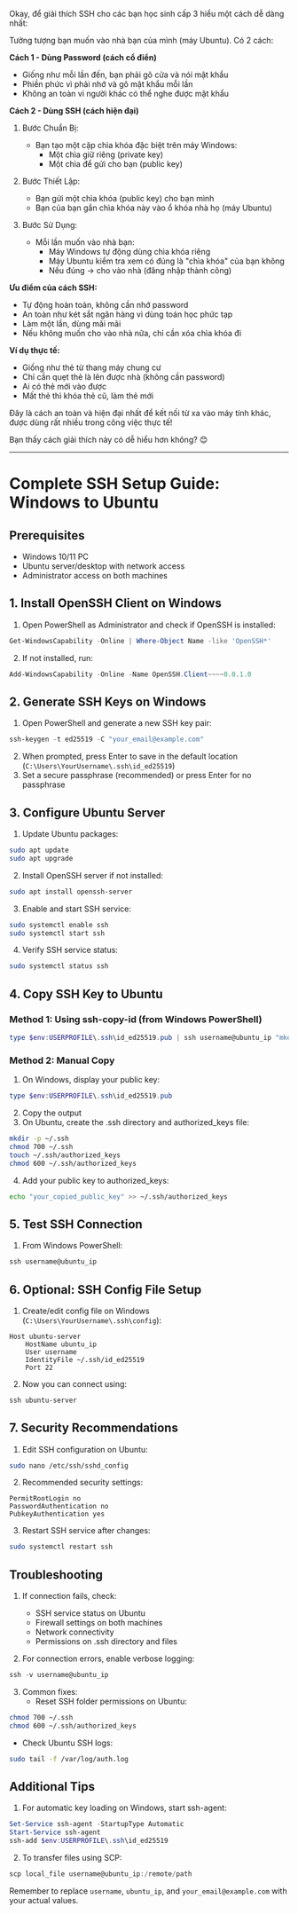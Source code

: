 Okay, để giải thích SSH cho các bạn học sinh cấp 3 hiểu một cách dễ dàng nhất:

Tưởng tượng bạn muốn vào nhà bạn của mình (máy Ubuntu). Có 2 cách:

**Cách 1 - Dùng Password (cách cổ điển)**
- Giống như mỗi lần đến, bạn phải gõ cửa và nói mật khẩu
- Phiền phức vì phải nhớ và gõ mật khẩu mỗi lần
- Không an toàn vì người khác có thể nghe được mật khẩu

**Cách 2 - Dùng SSH (cách hiện đại)**
1. Bước Chuẩn Bị:
   - Bạn tạo một cặp chìa khóa đặc biệt trên máy Windows:
     + Một chìa giữ riêng (private key)
     + Một chìa để gửi cho bạn (public key)

2. Bước Thiết Lập:
   - Bạn gửi một chìa khóa (public key) cho bạn mình
   - Bạn của bạn gắn chìa khóa này vào ổ khóa nhà họ (máy Ubuntu)
   
3. Bước Sử Dụng:
   - Mỗi lần muốn vào nhà bạn:
     + Máy Windows tự động dùng chìa khóa riêng
     + Máy Ubuntu kiểm tra xem có đúng là "chìa khóa" của bạn không
     + Nếu đúng -> cho vào nhà (đăng nhập thành công)

**Ưu điểm của cách SSH:**
- Tự động hoàn toàn, không cần nhớ password
- An toàn như két sắt ngân hàng vì dùng toán học phức tạp
- Làm một lần, dùng mãi mãi
- Nếu không muốn cho vào nhà nữa, chỉ cần xóa chìa khóa đi

**Ví dụ thực tế:**
- Giống như thẻ từ thang máy chung cư
- Chỉ cần quẹt thẻ là lên được nhà (không cần password)
- Ai có thẻ mới vào được
- Mất thẻ thì khóa thẻ cũ, làm thẻ mới

Đây là cách an toàn và hiện đại nhất để kết nối từ xa vào máy tính khác, được dùng rất nhiều trong công việc thực tế!

Bạn thấy cách giải thích này có dễ hiểu hơn không? 😊

---


# Complete SSH Setup Guide: Windows to Ubuntu

## Prerequisites
- Windows 10/11 PC
- Ubuntu server/desktop with network access
- Administrator access on both machines

## 1. Install OpenSSH Client on Windows

1. Open PowerShell as Administrator and check if OpenSSH is installed:
```powershell
Get-WindowsCapability -Online | Where-Object Name -like 'OpenSSH*'
```

2. If not installed, run:
```powershell
Add-WindowsCapability -Online -Name OpenSSH.Client~~~~0.0.1.0
```

## 2. Generate SSH Keys on Windows

1. Open PowerShell and generate a new SSH key pair:
```powershell
ssh-keygen -t ed25519 -C "your_email@example.com"
```

2. When prompted, press Enter to save in the default location (`C:\Users\YourUsername\.ssh\id_ed25519`)
3. Set a secure passphrase (recommended) or press Enter for no passphrase

## 3. Configure Ubuntu Server

1. Update Ubuntu packages:
```bash
sudo apt update
sudo apt upgrade
```

2. Install OpenSSH server if not installed:
```bash
sudo apt install openssh-server
```

3. Enable and start SSH service:
```bash
sudo systemctl enable ssh
sudo systemctl start ssh
```

4. Verify SSH service status:
```bash
sudo systemctl status ssh
```

## 4. Copy SSH Key to Ubuntu

### Method 1: Using ssh-copy-id (from Windows PowerShell)
```powershell
type $env:USERPROFILE\.ssh\id_ed25519.pub | ssh username@ubuntu_ip "mkdir -p ~/.ssh && cat >> ~/.ssh/authorized_keys"
```

### Method 2: Manual Copy
1. On Windows, display your public key:
```powershell
type $env:USERPROFILE\.ssh\id_ed25519.pub
```

2. Copy the output
3. On Ubuntu, create the .ssh directory and authorized_keys file:
```bash
mkdir -p ~/.ssh
chmod 700 ~/.ssh
touch ~/.ssh/authorized_keys
chmod 600 ~/.ssh/authorized_keys
```

4. Add your public key to authorized_keys:
```bash
echo "your_copied_public_key" >> ~/.ssh/authorized_keys
```

## 5. Test SSH Connection

1. From Windows PowerShell:
```powershell
ssh username@ubuntu_ip
```

## 6. Optional: SSH Config File Setup

1. Create/edit config file on Windows (`C:\Users\YourUsername\.ssh\config`):
```
Host ubuntu-server
    HostName ubuntu_ip
    User username
    IdentityFile ~/.ssh/id_ed25519
    Port 22
```

2. Now you can connect using:
```powershell
ssh ubuntu-server
```

## 7. Security Recommendations

1. Edit SSH configuration on Ubuntu:
```bash
sudo nano /etc/ssh/sshd_config
```

2. Recommended security settings:
```
PermitRootLogin no
PasswordAuthentication no
PubkeyAuthentication yes
```

3. Restart SSH service after changes:
```bash
sudo systemctl restart ssh
```

## Troubleshooting

1. If connection fails, check:
   - SSH service status on Ubuntu
   - Firewall settings on both machines
   - Network connectivity
   - Permissions on .ssh directory and files

2. For connection errors, enable verbose logging:
```powershell
ssh -v username@ubuntu_ip
```

3. Common fixes:
   - Reset SSH folder permissions on Ubuntu:
```bash
chmod 700 ~/.ssh
chmod 600 ~/.ssh/authorized_keys
```
   - Check Ubuntu SSH logs:
```bash
sudo tail -f /var/log/auth.log
```

## Additional Tips

1. For automatic key loading on Windows, start ssh-agent:
```powershell
Set-Service ssh-agent -StartupType Automatic
Start-Service ssh-agent
ssh-add $env:USERPROFILE\.ssh\id_ed25519
```

2. To transfer files using SCP:
```powershell
scp local_file username@ubuntu_ip:/remote/path
```

Remember to replace `username`, `ubuntu_ip`, and `your_email@example.com` with your actual values.
